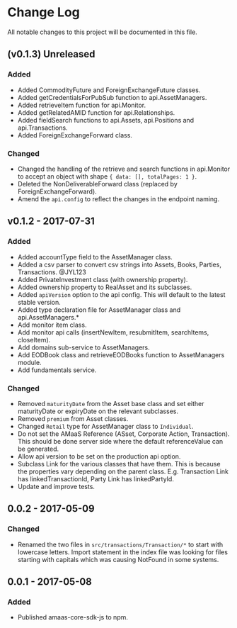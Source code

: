 # Change Log
All notable changes to this project will be documented in this file.

## (v0.1.3) Unreleased
### Added
- Added CommodityFuture and ForeignExchangeFuture classes.
- Added getCredentialsForPubSub function to api.AssetManagers.
- Added retrieveItem function for api.Monitor.
- Added getRelatedAMID function for api.Relationships.
- Added fieldSearch functions to api.Assets, api.Positions and api.Transactions.
- Added ForeignExchangeForward class.

### Changed
- Changed the handling of the retrieve and search functions in api.Monitor to accept an object with shape `{ data: [], totalPages: 1 }`.
- Deleted the NonDeliverableForward class (replaced by ForeignExchangeForward).
- Amend the `api.config` to reflect the changes in the endpoint naming.

## v0.1.2 - 2017-07-31
### Added
- Added accountType field to the AssetManager class.
- Added a csv parser to convert csv strings into Assets, Books, Parties, Transactions. @JYL123
- Added PrivateInvestment class (with ownership property).
- Added ownership property to RealAsset and its subclasses.
- Added `apiVersion` option to the api config. This will default to the latest stable version.
- Added type declaration file for AssetManager class and api.AssetManagers.*
- Add monitor item class.
- Add monitor api calls (insertNewItem, resubmitItem, searchItems, closeItem).
- Add domains sub-service to AssetManagers.
- Add EODBook class and retrieveEODBooks function to AssetManagers module.
- Add fundamentals service.

### Changed
- Removed `maturityDate` from the Asset base class and set either maturityDate or expiryDate on the relevant subclasses.
- Removed `premium` from Asset classes.
- Changed `Retail` type for AssetManager class to `Individual`.
- Do not set the AMaaS Reference (ASset, Corporate Action, Transaction). This should be done server side where the default referenceValue can be generated.
- Allow api version to be set on the production api option.
- Subclass Link for the various classes that have them. This is because the properties vary depending on the parent class. E.g. Transaction Link has linkedTransactionId, Party Link has linkedPartyId.
- Update and improve tests.

## 0.0.2 - 2017-05-09
### Changed
- Renamed the two files in `src/transactions/Transaction/*` to start with lowercase letters. Import statement in the index file was looking for files starting with capitals which was causing NotFound in some systems.

## 0.0.1 - 2017-05-08
### Added
- Published amaas-core-sdk-js to npm.
